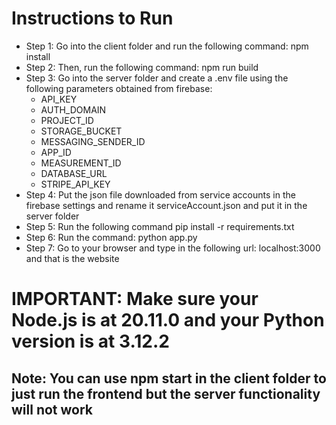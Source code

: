 # Instructions to Run
- Step 1: Go into the client folder and run the following command: npm install
- Step 2: Then, run the following command: npm run build
- Step 3: Go into the server folder and create a .env file using the following parameters obtained from firebase:
    - API_KEY
    - AUTH_DOMAIN
    - PROJECT_ID
    - STORAGE_BUCKET
    - MESSAGING_SENDER_ID
    - APP_ID
    - MEASUREMENT_ID
    - DATABASE_URL
    - STRIPE_API_KEY
- Step 4: Put the json file downloaded from service accounts in the firebase settings and rename it serviceAccount.json and put it in the server folder
- Step 5: Run the following command pip install -r requirements.txt
- Step 6: Run the command: python app.py
- Step 7: Go to your browser and type in the following url: localhost:3000 and that is the website
# IMPORTANT: Make sure your Node.js is at 20.11.0 and your Python version is at 3.12.2
## Note: You can use npm start in the client folder to just run the frontend but the server functionality will not work

